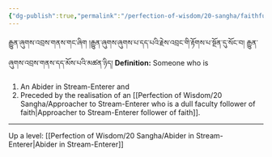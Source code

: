 ```yaml
---
{"dg-publish":true,"permalink":"/perfection-of-wisdom/20-sangha/faithful-abider-in-stream-enterer/"}
---
```


རྒྱུན་ཞུགས་འབྲས་གནས་གང་ཞིག །རྒྱུན་ཞུགས་ཞུགས་པ་དད་པའི་རྗེས་འབྲང་གི་རྟོགས་པ་སྔོན་དུ་སོང་བ། རྒྱུན་ཞུགས་འབྲས་གནས་དད་མོས་པའི་མཚན་ཉིད། 
**Definition:** Someone who is
1. An Abider in Stream-Enterer and
2. Preceded by the realisation of an [[Perfection of Wisdom/20 Sangha/Approacher to Stream-Enterer who is a dull faculty follower of faith\|Approacher to Stream-Enterer follower of faith]].



---
Up a level: [[Perfection of Wisdom/20 Sangha/Abider in Stream-Enterer\|Abider in Stream-Enterer]]